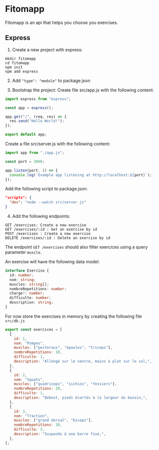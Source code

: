 # Fitomapp

Fitomapp is an api that helps you choose you exercises.

## Express

1. Create a new project with express:

```
mkdir fitomapp
cd fitomapp
npm init
npm add express
```

2. Add `"type": "module"` to package.json

3. Bootstrap the project:
   Create file src/app.js with the following content:

```javascript
import express from "express";

const app = express();

app.get("/", (req, res) => {
  res.send("Hello World!");
});

export default app;
```

Create a file src/server.js with the following content:

```javascript
import app from "./app.js";

const port = 3000;

app.listen(port, () => {
  console.log(`Example app listening at http://localhost:${port}`);
});
```

Add the following script to package.json:

```json
"scripts": {
  "dev": "node --watch src/server.js"
}
```

4. Add the following endpoints:

```text
GET /exercises: Create a new exercise
GET /exercises/:id : Get an exercise by id
POST /exercises : Create a new exercise
DELETE /exercises/:id : Delete an exercise by id
```

The endpoint `GET /exercises` should also filter exercices using a query
parameter `muscle`.

An exercise will have the following data model:

```typescript
interface Exercise {
  id: number;
  nom: string;
  muscles: string[];
  nombreRepetitions: number;
  charge?: number;
  difficulte: number;
  description: string;
}
```

For now store the exercises in memory by creating the following file
`src/db.js`

```javascript
export const exercices = [
  {
    id: 1,
    nom: "Pompes",
    muscles: ["pectoraux", "épaules", "triceps"],
    nombreRepetitions: 10,
    difficulte: 1,
    description: "Allongé sur le ventre, mains à plat sur le sol,",
  },
  {
    id: 2,
    nom: "Squats",
    muscles: ["quadriceps", "ischios", "fessiers"],
    nombreRepetitions: 20,
    difficulte: 1,
    description: "Debout, pieds écartés à la largeur du bassin,",
  },
  {
    id: 3,
    nom: "Traction",
    muscles: ["grand dorsal", "biceps"],
    nombreRepetitions: 10,
    difficulte: 3,
    description: "Suspendu à une barre fixe,",
  },
];
```
